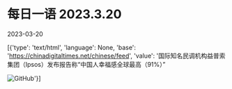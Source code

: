 # 每日一语 2023.3.20

2023-03-20

[{'type': 'text/html', 'language': None, 'base': 'https://chinadigitaltimes.net/chinese/feed', 'value': '国际知名民调机构益普索集团（Ipsos）发布报告称“中国人幸福感全球最高（91%）”

![GitHub](https://chinadigitaltimes.net/chinese/files/2023/03/2023.3.20.jpg)'}]
